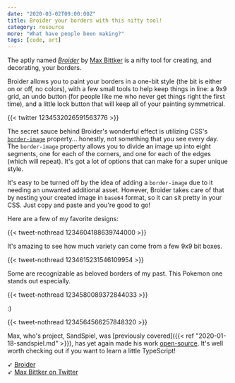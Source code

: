 ```yaml
---
date: "2020-03-02T09:00:00Z"
title: Broider your borders with this nifty tool!
category: resource
more: "What have people been making?"
tags: [code, art]
---
```


The aptly named [*Broider*](https://maxbittker.github.io/broider/) by [Max Bittker](https://maxbittker.com/) is a nifty tool for creating, and decorating, your borders.

Broider allows you to paint your borders in a one-bit style (the bit is either on or off, no colors), with a few small tools to help keep things in line: a 9x9 grid, an undo button (for people like me who never get things right the first time), and a little lock button that will keep all of your painting symmetrical.

<!--more-->

{{< twitter 1234532026591563776 >}}

The secret sauce behind Broider's wonderful effect is utilizing CSS's [`border-image`](https://developer.mozilla.org/en-US/docs/Web/CSS/border-image) property... honestly, not something that you see every day. The `border-image` property allows you to divide an image up into eight segments, one for each of the corners, and one for each of the edges (which will repeat). It's got a lot of options that can make for a super unique style.

It's easy to be turned off by the idea of adding a `border-image` due to it needing an unwanted additional asset. However, Broider takes care of that by nesting your created image in `base64` format, so it can sit pretty in your CSS. Just copy and paste and you're good to go!


Here are a few of my favorite designs:

{{< tweet-nothread 1234604188639744000 >}}

It's amazing to see how much variety can come from a few 9x9 bit boxes.

{{< tweet-nothread 1234615231546109954 >}}

Some are recognizable as beloved borders of my past. This Pokemon one stands out especially.

{{< tweet-nothread 1234580089372844033 >}}

:)

{{< tweet-nothread 1234564566257848320 >}}

Max, who's project, SandSpiel, was [previously covered]({{< ref "2020-01-18-sandspiel.md" >}}), has yet again made his work [open-source](https://github.com/MaxBittker/broider). It's well worth checking out if you want to learn a little TypeScript!

➶ [Broider](https://maxbittker.github.io/broider/)  
➶ [Max Bittker on Twitter](https://twitter.com/MaxBittker)